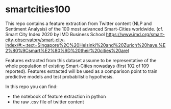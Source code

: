 # smartcities100
This repo contains a feature extraction from Twitter content (NLP and Sentiment Analysis) of the 100 most advanced Smart-Cities worldwide. (cf. Smart City Index 2020 by IMD Business School https://www.imd.org/smart-city-observatory/smart-city-index/#:~:text=Singapore%2C%20Helsinki%20and%20Zurich%20have,%E2%80%9Csmart%E2%80%9D%20their%20cities%20are) 

Features extracted from this dataset assume to be representative of the whole population of existing Smart-Cities nowadays (first 102 of 109 reported). Features extracted will be used as a comparison point to train predictive models and test probabilistic hypothesis. 

In this repo you can find:
- the notebook of feature extraction in python
- the raw .csv file of twitter content
